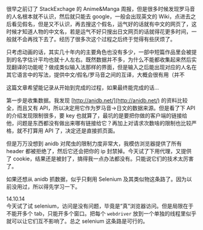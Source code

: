 很早之前订了 StackExchage 的 Anime&Manga 周报，但是很多时候发现罗马音的人名根本就不认识，然后就只能去 google，一般会出现英文的 Wiki，点进去之后看见假名，但是又不认识，再去搜这个假名，运气好的话就有中文的网页了，这时候才知道人物的中文名，若是运气不好只搜出日文网页的话就得花更多时间，一般就不会再找下去了。经历了很多次这个过程之后终于觉得有些厌烦了。

只考虑动画的话，其实几十年内的主要角色也没有多少，一部中短篇作品里会被提到的名字估计平均也就十人左右。既然数据并不多，为什么不能都收集起来然后实现翻译的功能呢？做成类似输入法那样的界面，但是输入之后能出现对应的人名在其它语言中的写法，提供中文/假名/罗马音之间的互译，大概会很有用（并不

这篇文章希望能记录从开始到完成的过程，如果最终能完成的话...

第一步是收集数据。我发现 [http://anidb.net/](http://anidb.net/) 的资料比较全，而且又有 API，所以决定用它作为罗马音->日文的数据来源。但是看了下 API 的介绍发现限制很多，要 key 也就算了，最坑的是要把你做的客户端的链接给他，问题是东西都没有做出来哪有链接给它？再加上对请求次数啥的限制也比较严格，就不打算用 API 了，决定还是直接抓页面。

但是万万没想到 anidb 对爬虫的限制力度非常大，我模仿浏览器提供了所有 header 都被拒绝了，然后它还会把你的 ip 封禁掉。今天试了下用代理，又提供了 cookie，结果还是被封了，搞得我一点办法都没有。只能说它们的技术太厉害了。

如果还想从 anidb 抓数据，似乎只剩用 Selenium 及其类似物这条路了。因为以前没用过，所以得先学习一下。

14.10.14  
今天试了试 selenium，访问是没有问题，毕竟是“真”浏览器访问。但是局限在于不能开多个 tab，只能开多个窗口。把每个 `webdriver` 放到一个单独的线程里似乎就可以让它们互不影响了。总之 selenium 这条路是可行的。